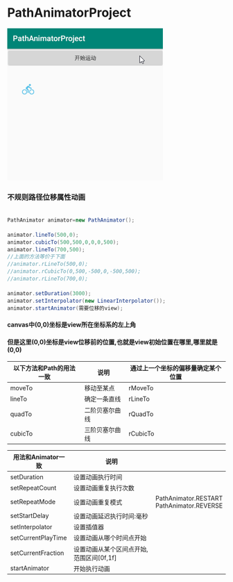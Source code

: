 # PathAnimatorProject
<img src="https://github.com/zhongruiAndroid/PathAnimatorProject/blob/master/screenshot/pathanim.gif" alt="image" >
<br/>  

### 不规则路径位移属性动画
```java

PathAnimator animator=new PathAnimator();

animator.lineTo(500,0);
animator.cubicTo(500,500,0,0,0,500);
animator.lineTo(700,500);
//上面的方法等价于下面
//animator.rLineTo(500,0);
//animator.rCubicTo(0,500,-500,0,-500,500);
//animator.rLineTo(700,0);

animator.setDuration(3000);
animator.setInterpolator(new LinearInterpolator());
animator.startAnimator(需要位移的view);
```
#### canvas中(0,0)坐标是view所在坐标系的左上角
#### 但是这里(0,0)坐标是view位移前的位置,也就是view初始位置在哪里,哪里就是(0,0)
| 以下方法和Path的用法一致 | 说明           | 通过上一个坐标的偏移量确定某个位置 |
|------------------------------|----------------|------------------------------------|
| moveTo                       |      移动至某点  | rMoveTo                            |
| lineTo                       |    确定一条直线  | rLineTo                            |
| quadTo                       | 二阶贝塞尔曲线 | rQuadTo                            |
| cubicTo                      | 三阶贝塞尔曲线 | rCubicTo                           |



| 用法和Animator一致 | 说明                                     |                                               |
|--------------------|------------------------------------------|-----------------------------------------------|
| setDuration        | 设置动画执行时间                         |                                               |
| setRepeatCount     | 设置动画重复执行次数                     |                                               |
| setRepeatMode      | 设置动画重复模式                         | PathAnimator.RESTART<br/>PathAnimator.REVERSE |
| setStartDelay      | 设置动画延迟执行时间:毫秒                |                                               |
| setInterpolator    | 设置插值器                               |                                               |
| setCurrentPlayTime | 设置动画从哪个时间点开始                 |                                               |
| setCurrentFraction | 设置动画从某个区间点开始,范围区间[0f,1f] |                                               |
| startAnimator      | 开始执行动画                             |                                               |
